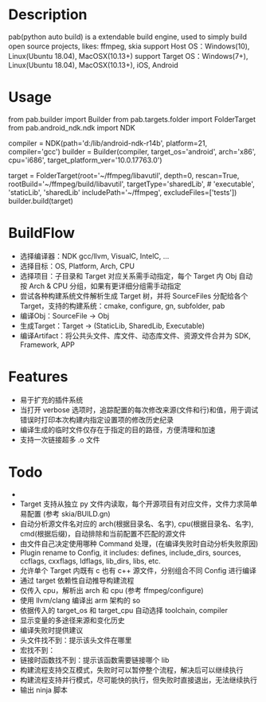 # Description
pab(python auto build) is a extendable build engine, used to simply build open source projects, likes: ffmpeg, skia
support Host OS：Windows(10), Linux(Ubuntu 18.04), MacOSX(10.13+)
support Target OS：Windows(7+), Linux(Ubuntu 18.04), MacOSX(10.13+), iOS, Android

# Usage
from pab.builder import Builder
from pab.targets.folder import FolderTarget
from pab.android_ndk.ndk import NDK

compiler = NDK(path='d:/lib/android-ndk-r14b', platform=21, compiler='gcc')
builder = Builder(compiler, target_os='android', arch='x86', cpu='i686', target_platform_ver='10.0.17763.0')

target = FolderTarget(root='~/ffmpeg/libavutil',
                      depth=0, rescan=True,
                      rootBuild='~/ffmpeg/build/libavutil',
                      targetType='sharedLib', # 'executable', 'staticLib', 'sharedLib'
                      includePath='~/ffmpeg',
                      excludeFiles=['tests'])
builder.build(target)

# BuildFlow
* 选择编译器：NDK gcc/llvm, VisualC, IntelC, ...
* 选择目标：OS, Platform, Arch, CPU
* 选择项目：子目录和 Target 对应关系需手动指定，每个 Target 内 Obj 自动按 Arch & CPU 分组，如果有更详细分组需手动指定
* 尝试各种构建系统文件解析生成 Target 树，并将 SourceFiles 分配给各个 Target，支持的构建系统：cmake, configure, gn, subfolder, pab
* 编译Obj：SourceFile -> Obj
* 生成Target：Target -> (StaticLib, SharedLib, Executable)
* 编译Artifact：将公共头文件、库文件、动态库文件、资源文件合并为 SDK, Framework, APP

# Features
* 易于扩充的插件系统
* 当打开 verbose 选项时，追踪配置的每次修改来源(文件和行)和值，用于调试错误时打印本次构建内指定设置项的修改历史纪录
* 编译生成的临时文件仅存在于指定的目的路径，方便清理和加速
* 支持一次链接超多 .o 文件

# Todo
*
* Target 支持从独立 py 文件内读取，每个开源项目有对应文件，文件力求简单易配置 (参考 skia/BUILD.gn)
*   自动分析源文件名对应的 arch(根据目录名、名字), cpu(根据目录名、名字), cmd(根据后缀)，自动排除和当前配置不匹配的源文件
*   由文件自己决定使用哪种 Command 处理，(在编译失败时自动分析失败原因)
*   Plugin rename to Config, it includes: defines, include_dirs, sources, ccflags, cxxflags, ldflags, lib_dirs, libs, etc.
*   允许单个 Target 内既有 c 也有 c++ 源文件，分别组合不同 Config 进行编译
*   通过 target 依赖性自动推导构建流程
* 仅传入 cpu，解析出 arch 和 cpu (参考 ffmpeg/configure)
* 使用 llvm/clang 编译出 arm 架构的 so
* 依据传入的 target_os 和 target_cpu 自动选择 toolchain, compiler
* 显示变量的多途径来源和变化历史
* 编译失败时提供建议
*   头文件找不到：提示该头文件在哪里
*   宏找不到：
*   链接时函数找不到：提示该函数需要链接哪个 lib
* 构建流程支持交互模式，失败时可以暂停整个流程，解决后可以继续执行
* 构建流程支持并行模式，尽可能快的执行，但失败时直接退出，无法继续执行
* 输出 ninja 脚本

